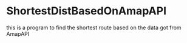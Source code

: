 # ShortestDistBasedOnAmapAPI
this is a program to find the shortest route based on the data got from AmapAPI
